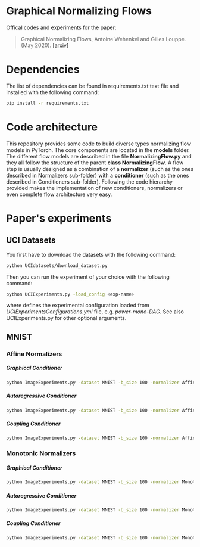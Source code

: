 # Graphical Normalizing Flows
Offical codes and experiments for the paper: 
> Graphical Normalizing Flows,  Antoine Wehenkel and Gilles Louppe.  (May 2020).
> [[arxiv]](https://arxiv.org/abs/2006.02548)
# Dependencies
The list of dependencies can be found in requirements.txt text file and installed with the following command:
```bash
pip install -r requirements.txt
```
# Code architecture
This repository provides some code to build diverse types normalizing flow models in PyTorch. The core components are located in the **models** folder. The different flow models are described in the file **NormalizingFlow.py** and they all follow the structure of the parent **class NormalizingFlow**.
A flow step is usually designed as a combination of a **normalizer** (such as the ones described in Normalizers sub-folder) with a **conditioner** (such as the ones described in Conditioners sub-folder). Following the code hierarchy provided makes the implementation of new conditioners, normalizers or even complete flow architecture very easy.
# Paper's experiments
## UCI Datasets
You first have to download the datasets with the following command:
```bash
python UCIdatasets/download_dataset.py 
```
Then you can run the experiment of your choice with the following command:
```bash
python UCIExperiments.py -load_config <exp-name>
```
where <exp-name> defines the experimental configuration loaded from *UCIExperimentsConfigurations.yml* file, e.g. *power-mono-DAG*.
See also UCIExperiments.py for other optional arguments.
## MNIST 
### Affine Normalizers
##### Graphical  Conditioner
```bash
python ImageExperiments.py -dataset MNIST -b_size 100 -normalizer Affine -conditioner DAG -nb_flow 1 -nb_steps_dual 10 -l1 0. -prior_A_kernel 2
```
##### Autoregressive  Conditioner
```bash
python ImageExperiments.py -dataset MNIST -b_size 100 -normalizer Affine -conditioner Autoregressive -nb_flow 1 -emb_net 1024 1024 1024 2
```
##### Coupling  Conditioner

```bash
python ImageExperiments.py -dataset MNIST -b_size 100 -normalizer Affine -conditioner Coupling -nb_flow 1 -emb_net 1024 1024 1024 2
```
### Monotonic Normalizers
##### Graphical  Conditioner
```bash
python ImageExperiments.py -dataset MNIST -b_size 100 -normalizer Monotonic -conditioner DAG -nb_flow 1 -nb_steps_dual 10 -l1 0. -prior_A_kernel 2
```
##### Autoregressive  Conditioner
```bash
python ImageExperiments.py -dataset MNIST -b_size 100 -normalizer Monotonic -conditioner Autoregressive -nb_flow 1 -emb_net 1024 1024 1024 30
```
##### Coupling  Conditioner

```bash
python ImageExperiments.py -dataset MNIST -b_size 100 -normalizer Monotonic -conditioner Coupling -nb_flow 1 -emb_net 1024 1024 1024 30
```
